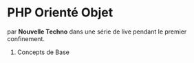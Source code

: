 # PHP Orienté Objet
par **Nouvelle Techno** dans une série de live pendant le premier confinement.

1. Concepts de Base
